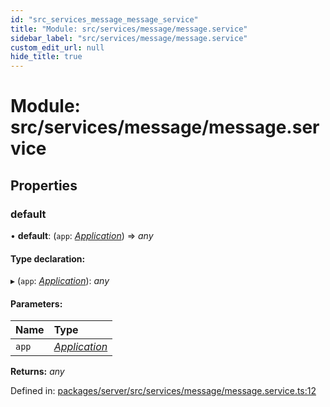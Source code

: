 ```yaml
---
id: "src_services_message_message_service"
title: "Module: src/services/message/message.service"
sidebar_label: "src/services/message/message.service"
custom_edit_url: null
hide_title: true
---
```


# Module: src/services/message/message.service

## Properties

### default

• **default**: (`app`: [*Application*](src_declarations.md#application)) => *any*

#### Type declaration:

▸ (`app`: [*Application*](src_declarations.md#application)): *any*

#### Parameters:

Name | Type |
:------ | :------ |
`app` | [*Application*](src_declarations.md#application) |

**Returns:** *any*

Defined in: [packages/server/src/services/message/message.service.ts:12](https://github.com/xr3ngine/xr3ngine/blob/7650c2bea/packages/server/src/services/message/message.service.ts#L12)
